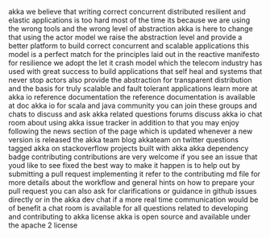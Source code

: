 akka we believe that writing correct concurrent distributed resilient and elastic applications is too hard most of the time its because we are using the wrong tools and the wrong level of abstraction akka is here to change that using the actor model we raise the abstraction level and provide a better platform to build correct concurrent and scalable applications this model is a perfect match for the principles laid out in the reactive manifesto for resilience we adopt the let it crash model which the telecom industry has used with great success to build applications that self heal and systems that never stop actors also provide the abstraction for transparent distribution and the basis for truly scalable and fault tolerant applications learn more at akka io reference documentation the reference documentation is available at doc akka io for scala and java community you can join these groups and chats to discuss and ask akka related questions forums discuss akka io chat room about using akka issue tracker in addition to that you may enjoy following the news section of the page which is updated whenever a new version is released the akka team blog akkateam on twitter questions tagged akka on stackoverflow projects built with akka akka dependency badge contributing contributions are very welcome if you see an issue that youd like to see fixed the best way to make it happen is to help out by submitting a pull request implementing it refer to the contributing md file for more details about the workflow and general hints on how to prepare your pull request you can also ask for clarifications or guidance in github issues directly or in the akka dev chat if a more real time communication would be of benefit a chat room is available for all questions related to developing and contributing to akka license akka is open source and available under the apache 2 license